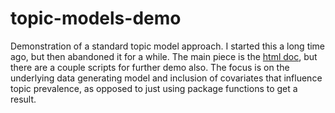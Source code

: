 # topic-models-demo

Demonstration of a standard topic model approach. I started this a long time
ago, but then abandoned it for a while.  The main piece is the [html doc](http://m-clark.github.io/docs/topic_models/topic-model-demo.html), but
there are a couple scripts for further demo also.  The focus is on the
underlying data generating model and inclusion of covariates that influence
topic prevalence, as opposed to just using package functions to get a result.